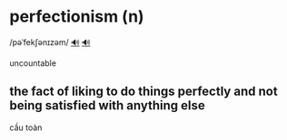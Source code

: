# perfectionism (n)

/pəˈfekʃənɪzəm/ [🔊](https://www.oxfordlearnersdictionaries.com/media/english/uk_pron/p/per/perfe/perfectionism__gb_1.mp3) [🔊](https://www.oxfordlearnersdictionaries.com/media/english/us_pron/p/per/perfe/perfectionism__us_1.mp3)

uncountable

## the fact of liking to do things perfectly and not being satisfied with anything else

cầu toàn
